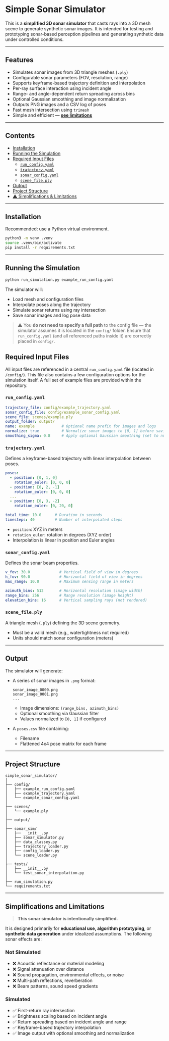 # Simple Sonar Simulator

This is a **simplified 3D sonar simulator** that casts rays into a 3D mesh scene to generate synthetic sonar images. It is intended for testing and prototyping sonar-based perception pipelines and generating synthetic data under controlled conditions.

---

## Features

- Simulates sonar images from 3D triangle meshes (`.ply`)
- Configurable sonar parameters (FOV, resolution, range)
- Supports keyframe-based trajectory definition and interpolation
- Per-ray surface interaction using incident angle
- Range- and angle-dependent return spreading across bins
- Optional Gaussian smoothing and image normalization
- Outputs PNG images and a CSV log of poses
- Fast mesh intersection using `trimesh`
- Simple and efficient — [**see limitations**](#simplifications-and-limitations)

---

## Contents

- [Installation](#installation)
- [Running the Simulation](#running-the-simulation)
- [Required Input Files](#required-input-files)
  - [`run_config.yaml`](#1-run_configyaml)
  - [`trajectory.yaml`](#2-trajectoryyaml)
  - [`sonar_config.yaml`](#3-sonar_configyaml)
  - [`scene_file.ply`](#4-scene_fileply)
- [Output](#output)
- [Project Structure](#project-structure)
- [⚠️ Simplifications & Limitations](#simplifications-and-limitations)

---

## Installation

Recommended: use a Python virtual environment.

```bash
python3 -m venv .venv
source .venv/bin/activate
pip install -r requirements.txt
```

---

## Running the Simulation

```bash
python run_simulation.py example_run_config.yaml
```

The simulator will:

* Load mesh and configuration files
* Interpolate poses along the trajectory
* Simulate sonar returns using ray intersection
* Save sonar images and log pose data

> ⚠️ You **do not need to specify a full path** to the config file — the simulator assumes it is located in the `config/` folder.
> Ensure that `run_config.yaml` (and all referenced paths inside it) are correctly placed in `config/`.

## Required Input Files

All input files are referenced in a central `run_config.yaml` file (located in `/config/`). This file also contains a few configuration options for the simulation itself. A full set of example files are provided within the repository. 

### `run_config.yaml`

```yaml
trajectory_file: config/example_trajectory.yaml
sonar_config_file: config/example_sonar_config.yaml
scene_file: scenes/example.ply
output_folder: output/
name: example            # Optional name prefix for images and logs
normalize: true          # Normalize sonar images to [0, 1] before saving
smoothing_sigma: 0.8     # Apply optional Gaussian smoothing (set to null to disable)
```

### `trajectory.yaml`

Defines a keyframe-based trajectory with linear interpolation between poses.

```yaml
poses:
  - position: [0, 1, 0]
    rotation_euler: [0, 0, 0]
  - position: [0, 2, -1]
    rotation_euler: [0, 0, 0]
  ...
  - position: [0, 3, -2]
    rotation_euler: [0, 20, 0]

total_time: 10.0      # Duration in seconds
timesteps: 40         # Number of interpolated steps
```

* `position`: XYZ in meters
* `rotation_euler`: rotation in degrees (XYZ order)
* Interpolation is linear in position and Euler angles

### `sonar_config.yaml`

Defines the sonar beam properties.

```yaml
v_fov: 30.0             # Vertical field of view in degrees
h_fov: 90.0             # Horizontal field of view in degrees
max_range: 10.0         # Maximum sensing range in meters

azimuth_bins: 512       # Horizontal resolution (image width)
range_bins: 256         # Range resolution (image height)
elevation_bins: 16      # Vertical sampling rays (not rendered)

```

### `scene_file.ply`

A triangle mesh (`.ply`) defining the 3D scene geometry.

* Must be a valid mesh (e.g., watertightness not required)
* Units should match sonar configuration (meters)

---

## Output

The simulator will generate:

* A series of sonar images in `.png` format:

  ```
  sonar_image_0000.png
  sonar_image_0001.png
  ...
  ```
  * Image dimensions: `(range_bins, azimuth_bins)`
  * Optional smoothing via Gaussian filter
  * Values normalized to `[0, 1]` if configured

* A `poses.csv` file containing:

  * Filename
  * Flattened 4x4 pose matrix for each frame

---

## Project Structure

```
simple_sonar_simulator/
│
├── config/
│   ├── example_run_config.yaml
│   ├── example_trajectory.yaml
│   └── example_sonar_config.yaml
│
├── scenes/
│   └── example.ply
│
├── output/
│
├── sonar_sim/
│   ├── __init__.py
│   ├── sonar_simulator.py
│   ├── data_classes.py
│   ├── trajectory_loader.py
│   ├── config_loader.py
│   └── scene_loader.py
│
├── tests/
│   ├── __init__.py
│   └── test_sonar_interpolation.py
│
├── run_simulation.py
└── requirements.txt
```
---

## Simplifications and Limitations

> **This sonar simulator is intentionally simplified.**

It is designed primarily for **educational use, algorithm prototyping**, or **synthetic data generation** under idealized assumptions. The following sonar effects are:

### Not Simulated

* ❌ Acoustic reflectance or material modeling
* ❌ Signal attenuation over distance
* ❌ Sound propagation, environmental effects, or noise
* ❌ Multi-path reflections, reverberation
* ❌ Beam patterns, sound speed gradients

### Simulated

* ✅ First-return ray intersection
* ✅ Brightness scaling based on incident angle
* ✅ Return spreading based on incident angle and range
* ✅ Keyframe-based trajectory interpolation
* ✅ Image output with optional smoothing and normalization
